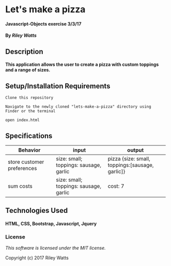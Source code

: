 # Let's make a pizza

#### Javascript-Objects exercise 3/3/17

#### By _Riley Watts_

## Description

#### This application allows the user to create a pizza with custom toppings and a range of sizes.

## Setup/Installation Requirements
```
Clone this repository
```
```
Navigate to the newly cloned "lets-make-a-pizza" directory using Finder or the terminal
```
```
open index.html
```

## Specifications

|Behavior| input | output|
|--------|-------|-------|
|store customer preferences| size: small; toppings: sausage, garlic| pizza {size: small, toppings:[sausage, garlic]}|
|sum costs| size: small; toppings: sausage, garlic| cost: 7|





## Technologies Used

#### HTML, CSS, Bootstrap, Javascript, Jquery

### License

*This software is licensed under the MIT license.*

Copyright (c) 2017 Riley Watts
